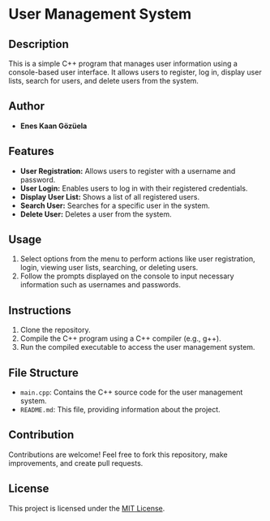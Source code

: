 # User Management System

## Description
This is a simple C++ program that manages user information using a console-based user interface. It allows users to register, log in, display user lists, search for users, and delete users from the system.

## Author
- **Enes Kaan Gözüela**

## Features
- **User Registration:** Allows users to register with a username and password.
- **User Login:** Enables users to log in with their registered credentials.
- **Display User List:** Shows a list of all registered users.
- **Search User:** Searches for a specific user in the system.
- **Delete User:** Deletes a user from the system.

## Usage
1. Select options from the menu to perform actions like user registration, login, viewing user lists, searching, or deleting users.
2. Follow the prompts displayed on the console to input necessary information such as usernames and passwords.

## Instructions
1. Clone the repository.
2. Compile the C++ program using a C++ compiler (e.g., g++).
3. Run the compiled executable to access the user management system.

## File Structure
- `main.cpp`: Contains the C++ source code for the user management system.
- `README.md`: This file, providing information about the project.

## Contribution
Contributions are welcome! Feel free to fork this repository, make improvements, and create pull requests.

## License
This project is licensed under the [MIT License](LICENSE).
